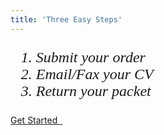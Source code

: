 ```yaml
---
title: 'Three Easy Steps'
---
```


<ol style="font-family: Georgia, serif; font-size: 18pt; font-style: italic;">
<li>Submit your order</li>
<li>Email/Fax your CV</li>
<li>Return your packet</li>
</ol>
<p><a class="btn btn-secondary" href="../../../../pricing">Get Started <em class="fa fa-sm fa-play" aria-hidden="true">&nbsp;</em></a></p>
